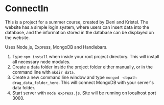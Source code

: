 # ConnectIn

This is a project for a summer course, created by Eleni and Kristel. The website has a simple login system, where users can insert data into the database, and the information stored in the database can be displayed on the website.

Uses Node.js, Express, MongoDB and Handlebars.

1. Type `npm install` when inside your root project directory. This will install all necessary node modules. 
2. Create a data folder inside the project folder either manually, or in the command line with `mkdir data`.
3. Create a new command line window and type `mongod -dbpath drag_data_folder_here`. This will connect MongoDB with your server's data folder.
4. Start server with `node express.js`. Site will be running on localhost port 3000.


